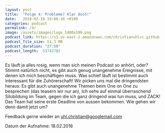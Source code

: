 ```yaml
---
layout: post
title:  "Folge 4: Probleme? Klar doch!"
date:   2018-02-18 19:00:10 +0100
categories: podcast
permalink: /4/
image: /assets/images/logo_1400x100.png
podcast_link: https://s3.us-east-2.amazonaws.com/christianuhlcc.github.io/episodes/Podcast_Folge_4.mp3
podcast_file_size: 51,3 MB
podcast_duration: "27:59"
podcast_length:  53742782   
---
```


Es läuft ja alles rosig, wenn man sich meinen Podcast so anhört, oder? Stimmt natürlich nicht, es gibt auch genug unangenehme Ereignisse, mit denen ich mich beschäftigen muss. Was schief läuft ist bestimmt auch interessant für die Zuhörerschaft! Wir picken uns mal die dringendsten heraus: Es gibt auch unangenehme Themen beim One on One zu besprechen (das teasern wir nur an), Ich sehe auf einmal überraschend Silobildung im Team, gegen die ich ganz dringend was tun muss, und ZACK! Das Team hat seine erste Deadline von aussen bekommen. Wie gehen wir denn damit jetzt um?

Feedback gerne wieder an uhl.christian@googlemail.com


Datum der Aufnahme: 18.02.2018